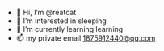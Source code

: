- 👋 Hi, I’m @reatcat
- 👀 I’m interested in sleeping
- 🌱 I’m currently learning learning
- 📫 my private email 1875912440@qq.com

<!---
reatcat/reatcat is an available name which I can have
if time permitted，keep dataing
--->
